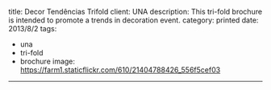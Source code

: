 title: Decor Tendências Trifold
client: UNA
description: This tri-fold brochure is intended to promote a trends in decoration event.
category: printed
date: 2013/8/2
tags: 
- una
- tri-fold
- brochure
image: https://farm1.staticflickr.com/610/21404788426_556f5cef03
---
